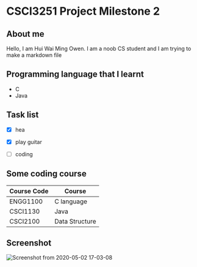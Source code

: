 # CSCI3251 Project Milestone 2
## About me
Hello, I am Hui Wai Ming Owen. I am a noob CS student and I am trying to make a markdown file

## Programming language that I learnt
- C
- Java

## Task list
- [x] hea
- [x] play guitar
- [ ] coding


## Some coding course
| Course Code | Course |
| --- | --- |
| ENGG1100 | C language |
| CSCI1130 | Java |
| CSCI2100 | Data Structure |

## Screenshot
![Screenshot from 2020-05-02 17-03-08](https://user-images.githubusercontent.com/63198680/80860284-3a0c7000-8c99-11ea-9543-18bd806879b0.png)
